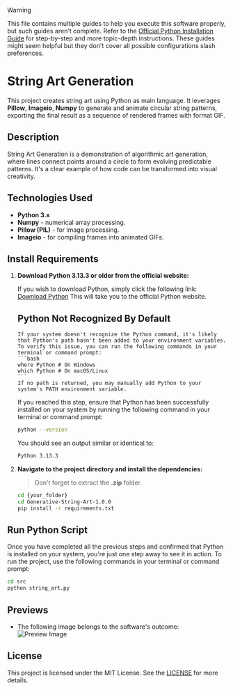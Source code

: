 > [!WARNING]
> This file contains multiple guides to help you execute this software properly, but such guides aren't complete.
> Refer to the [Official Python Installation Guide](https://www.python.org/downloads/) for step-by-step and more topic-depth instructions.
> These guides might seem helpful but they don't cover all possible configurations slash preferences.

# String Art Generation

This project creates string art using Python as main language. It leverages **Pillow**, **Imageio**, **Numpy**
to generate and animate circular string patterns, exporting the final result as a sequence of rendered frames with format GIF.

## Description

String Art Generation is a demonstration of algorithmic art generation, where lines connect points around a circle to form evolving predictable patterns. It's a clear example of how code can be transformed into visual creativity.

## Technologies Used

- **Python 3.x**
- **Numpy** - numerical array processing.
- **Pillow (PIL)** - for image processing.
- **Imageio** - for compiling frames into animated GIFs.

## Install Requirements

1. **Download Python 3.13.3 or older from the official website:**

   If you wish to download Python, simply click the following link: [Download Python](https://www.python.org/downloads/)
   This will take you to the official Python website.

   ## Python Not Recognized By Default
       If your system doesn't recognize the Python command, it's likely that Python's path hasn't been added to your environment variables.
       To verify this issue, you can run the following commands in your terminal or command prompt:
       ```bash
       where Python # On Windows
       which Python # On macOS/Linux
       ```
       If no path is returned, you may manually add Python to your system's PATH environment variable.

   If you reached this step, ensure that Python has been successfully installed on your system by running the following command in your terminal or command prompt:
   ```bash
   python --version
   ```
   You should see an output similar or identical to:
   ```bash
   Python 3.13.3
   ```

3. **Navigate to the project directory and install the dependencies:**

   > Don't forget to extract the **.zip** folder.

    ```bash
    cd {your_folder}
    cd Generative-String-Art-1.0.0
    pip install -r requirements.txt
    ```

## Run Python Script

Once you have completed all the previous steps and confirmed that Python is installed on your system, you're just one step away to see it in action. To run the project, use the following commands in your terminal or command prompt:
```bash
cd src
python string_art.py
```

## Previews
- The following image belongs to the software's outcome:
![Preview Image](output/previews/string_art_animation_modules_60.gif)

## License
This project is licensed under the MIT License. See the [LICENSE](./LICENSE) for more details.

